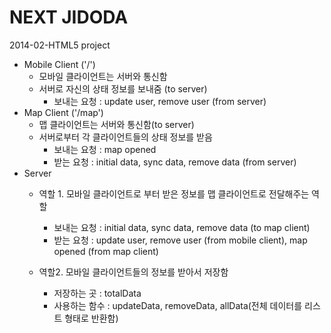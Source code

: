 # NEXT JIDODA

2014-02-HTML5 project

- Mobile Client ('/')
  - 모바일 클라이언트는 서버와 통신함
  - 서버로 자신의 상태 정보를 보내줌 (to server)
    - 보내는 요청 : update user, remove user (from server)
- Map Client ('/map')
  - 맵 클라이언트는 서버와 통신함(to server)
  - 서버로부터 각 클라이언트들의 상태 정보를 받음
    - 보내는 요청 : map opened
    - 받는 요청 : initial data, sync data, remove data (from server)
- Server
  - 역할 1. 모바일 클라이언트로 부터 받은 정보를 맵 클라이언트로 전달해주는 역할
    - 보내는 요청 : initial data, sync data, remove data (to map client)
    - 받는 요청 : update user, remove user (from mobile client), map opened (from map client)

  - 역할2. 모바일 클라이언트들의 정보를 받아서 저장함
    - 저장하는 곳 : totalData
    - 사용하는 함수 : updateData, removeData, allData(전체 데이터를 리스트 형태로 반환함)
    
